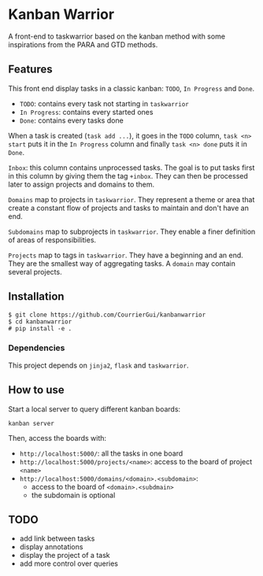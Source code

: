 # Kanban Warrior

A front-end to taskwarrior based on the kanban method with some inspirations
from the PARA and GTD methods.

## Features

This front end display tasks in a classic kanban: `TODO`, `In Progress` and `Done`.
- `TODO`: contains every task not starting in `taskwarrior`
- `In Progress`: contains every started ones
- `Done`: contains every tasks done

When a task is created (`task add ...`), it goes in the `TODO` column, `task
<n> start` puts it in the `In Progress` column and finally `task <n> done` puts
it in `Done`.

`Inbox`: this column contains unprocessed tasks. The goal is to put tasks first
in this column by giving them the tag `+inbox`. They can then be processed
later to assign projects and domains to them.

`Domains` map to projects in `taskwarrior`. They represent a theme or area that
create a constant flow of projects and tasks to maintain and don't have an end.

`Subdomains` map to subprojects in `taskwarrior`. They enable a finer
definition of areas of responsibilities.

`Projects` map to tags in `taskwarrior`. They have a beginning and an end.
They are the smallest way of aggregating tasks. A `domain` may contain
several projects.

## Installation

```
$ git clone https://github.com/CourrierGui/kanbanwarrior
$ cd kanbanwarrior
# pip install -e .
```

### Dependencies

This project depends on `jinja2`, `flask` and `taskwarrior`.

## How to use

Start a local server to query different kanban boards:
```
kanban server
```

Then, access the boards with:
- `http://localhost:5000/`: all the tasks in one board
- `http://localhost:5000/projects/<name>`: access to the board of project `<name>`
- `http://localhost:5000/domains/<domain>.<subdomain>`:
    - access to the board of `<domain>.<subdmain>`
    - the subdomain is optional

## TODO

- add link between tasks
- display annotations
- display the project of a task
- add more control over queries
